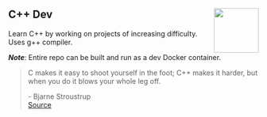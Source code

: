 ## C++ Dev <a href="https://isocpp.org/"><img src="https://pluralsight.imgix.net/paths/path-icons/c-plus-plus-93c7ddd5cc.png" align="right" height="90" /> </a>

Learn C++ by working on projects of increasing difficulty. Uses g++ compiler.

***Note***: Entire repo can be built and run as a dev Docker container.

> C makes it easy to shoot yourself in the foot; C++ makes it harder, but when you do it blows your whole leg off.  
> 
> \- Bjarne Stroustrup  
> [Source](https://www.stroustrup.com/quotes.html)
